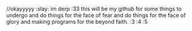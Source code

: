 //okayyyyy :slay:
im derp :33
this will be my github for some things to undergo
and do things for the face of fear
and do things for the face of glory and making programs for the beyond faith.
:3
:4
:5



<!---
iid3rp/iid3rp is a ✨ special ✨ repository because its `README.md` (this file) appears on your GitHub profile.
You can click the Preview link to take a look at your changes.
--->

